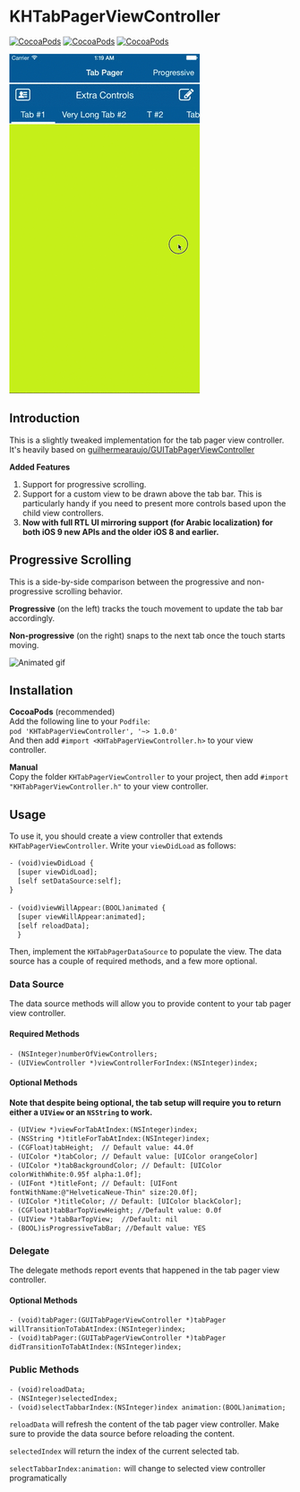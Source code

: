 # KHTabPagerViewController

[![CocoaPods](https://img.shields.io/cocoapods/v/KHTabPagerViewController.svg)](http://cocoadocs.org/docsets/KHTabPagerViewController) [![CocoaPods](https://img.shields.io/cocoapods/l/KHTabPagerViewController.svg)]() [![CocoaPods](https://img.shields.io/cocoapods/p/KHTabPagerViewController.svg)]()


<img src="gifs/demo.gif" alt="Animated gif">

## Introduction
This is a slightly tweaked implementation for the tab pager view controller. It's heavily based on [guilhermearaujo/GUITabPagerViewController](https://github.com/guilhermearaujo/GUITabPagerViewController)

**Added Features**

1. Support for progressive scrolling.
2. Support for a custom view to be drawn above the tab bar. This is particularly handy if you need to present more controls based upon the child view controllers. 
3. **Now with full RTL UI mirroring support (for Arabic localization) for both iOS 9 new APIs and the older iOS 8 and earlier.**

## Progressive Scrolling
This is a side-by-side comparison between the progressive and non-progressive scrolling behavior.

**Progressive** (on the left) tracks the touch movement to update the tab bar accordingly.

**Non-progressive** (on the right) snaps to the next tab once the touch starts moving.

<img src="gifs/progressive.gif" alt="Animated gif">

## Installation
**CocoaPods** (recommended)  
Add the following line to your `Podfile`:  
`pod 'KHTabPagerViewController', '~> 1.0.0'`  
And then add `#import <KHTabPagerViewController.h>` to your view controller.

**Manual**  
Copy the folder `KHTabPagerViewController` to your project, then add `#import "KHTabPagerViewController.h"` to your view controller.

## Usage
To use it, you should create a view controller that extends `KHTabPagerViewController`. Write your `viewDidLoad` as follows:

```obj-c
- (void)viewDidLoad {
  [super viewDidLoad];
  [self setDataSource:self];
}

- (void)viewWillAppear:(BOOL)animated {
  [super viewWillAppear:animated];
  [self reloadData]; 
  }
```

Then, implement the `KHTabPagerDataSource` to populate the view.
The data source has a couple of required methods, and a few more optional.

### Data Source
The data source methods will allow you to provide content to your tab pager view controller.

#### Required Methods
```obj-c
- (NSInteger)numberOfViewControllers;
- (UIViewController *)viewControllerForIndex:(NSInteger)index;
```

#### Optional Methods
**Note that despite being optional, the tab setup will require you to return either a `UIView` or an `NSString` to work.**

```obj-c
- (UIView *)viewForTabAtIndex:(NSInteger)index;
- (NSString *)titleForTabAtIndex:(NSInteger)index;
- (CGFloat)tabHeight;  // Default value: 44.0f
- (UIColor *)tabColor; // Default value: [UIColor orangeColor]
- (UIColor *)tabBackgroundColor; // Default: [UIColor colorWithWhite:0.95f alpha:1.0f];
- (UIFont *)titleFont; // Default: [UIFont fontWithName:@"HelveticaNeue-Thin" size:20.0f];
- (UIColor *)titleColor; // Default: [UIColor blackColor];
- (CGFloat)tabBarTopViewHeight; //Default value: 0.0f
- (UIView *)tabBarTopView;  //Default: nil
- (BOOL)isProgressiveTabBar; //Default value: YES
```

### Delegate
The delegate methods report events that happened in the tab pager view controller.

#### Optional Methods
```obj-c
- (void)tabPager:(GUITabPagerViewController *)tabPager willTransitionToTabAtIndex:(NSInteger)index;
- (void)tabPager:(GUITabPagerViewController *)tabPager didTransitionToTabAtIndex:(NSInteger)index;
```

### Public Methods

```obj-c
- (void)reloadData;
- (NSInteger)selectedIndex;
- (void)selectTabbarIndex:(NSInteger)index animation:(BOOL)animation;
```

`reloadData` will refresh the content of the tab pager view controller. Make sure to provide the data source before reloading the content.

`selectedIndex` will return the index of the current selected tab.

`selectTabbarIndex:animation:` will change to selected view controller programatically
